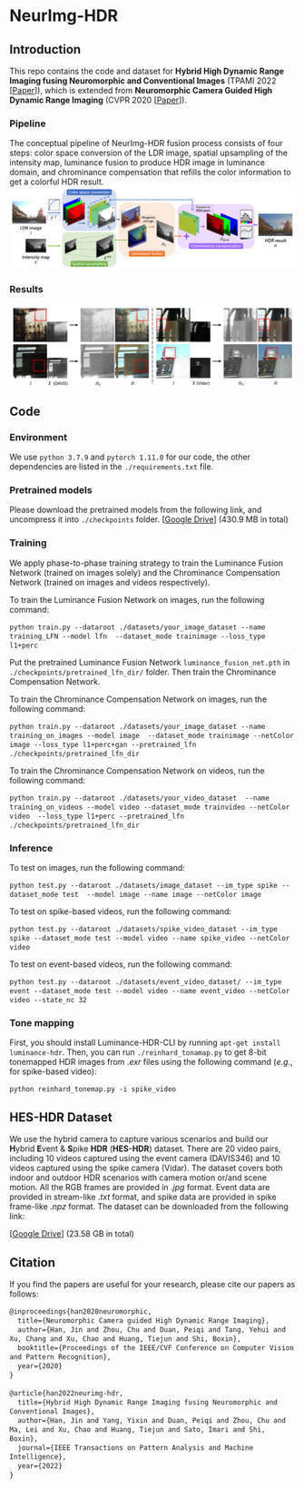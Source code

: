 # NeurImg-HDR
## Introduction

This repo contains the code and dataset for **Hybrid High Dynamic Range Imaging fusing Neuromorphic and Conventional Images** (TPAMI 2022 [[Paper](https://drive.google.com/file/d/1gfdc9axSIHO3OOIXL6yTCGljj1l54gqO/view?usp=sharing)]), which is extended from **Neuromorphic Camera Guided High Dynamic Range Imaging** (CVPR 2020 [[Paper](https://openaccess.thecvf.com/content_CVPR_2020/papers/Han_Neuromorphic_Camera_Guided_High_Dynamic_Range_Imaging_CVPR_2020_paper.pdf)]).


### Pipeline
The conceptual pipeline of NeurImg-HDR fusion process consists of four steps: color space conversion of the LDR image, spatial upsampling of the intensity map, luminance fusion to produce HDR image in luminance domain, and chrominance compensation that refills the color information to get a colorful HDR result.
![pipeline](imgs/pipeline.png)

### Results
![real_results](imgs/real_results.png)

## Code
### Environment

We use `python 3.7.9` and `pytorch 1.11.0` for our code, the other dependencies are listed in the `./requirements.txt` file.

### Pretrained models

Please download the pretrained models from the following link, and uncompress it into `./checkpoints` folder.
[[Google Drive](https://drive.google.com/file/d/1rexQxWZQ24fNa9I5btUSmvvsAm8VCXor/view?usp=share_link)] (430.9 MB in total)

### Training
We apply phase-to-phase training strategy to train the Luminance Fusion Network (trained on images solely) and the Chrominance Compensation Network (trained on images and videos respectively). 

To train the Luminance Fusion Network on images, run the following command:
```
python train.py --dataroot ./datasets/your_image_dataset --name training_LFN --model lfn  --dataset_mode trainimage --loss_type l1+perc
```
Put the pretrained Luminance Fusion Network `luminance_fusion_net.pth` in `./checkpoints/pretrained_lfn_dir/` folder. Then train the Chrominance Compensation Network.

To train the Chrominance Compensation Network on images, run the following command:
```
python train.py --dataroot ./datasets/your_image_dataset --name training_on_images --model image  --dataset_mode trainimage --netColor image --loss_type l1+perc+gan --pretrained_lfn ./checkpoints/pretrained_lfn_dir
```

To train the Chrominance Compensation Network on videos, run the following command:
```
python train.py --dataroot ./datasets/your_video_dataset  --name training_on_videos --model video --dataset_mode trainvideo --netColor video  --loss_type l1+perc --pretrained_lfn ./checkpoints/pretrained_lfn_dir
```

### Inference

To test on images, run the following command:
```
python test.py --dataroot ./datasets/image_dataset --im_type spike --dataset_mode test  --model image --name image --netColor image
```

To test on spike-based videos, run the following command:
```
python test.py --dataroot ./datasets/spike_video_dataset --im_type spike --dataset_mode test --model video --name spike_video --netColor video
```

To test on event-based videos, run the following command:
```
python test.py --dataroot ./datasets/event_video_dataset/ --im_type event --dataset_mode test --model video --name event_video --netColor video --state_nc 32
```


### Tone mapping

First, you should install Luminance-HDR-CLI by running `apt-get install luminance-hdr`.
Then, you can run `./reinhard_tonamap.py` to get 8-bit tonemapped HDR images from $.exr$ files using the following command ($e.g.$, for spike-based video):
```
python reinhard_tonemap.py -i spike_video
```


## HES-HDR Dataset
We use the hybrid camera to capture various scenarios and build our **H**ybrid **E**vent \& **S**pike **HDR** (**HES-HDR**) dataset. There are 20 video pairs, including 10 videos captured using the event camera (DAVIS346) and 10 videos captured using the spike camera (Vidar). The dataset covers both indoor and outdoor HDR scenarios with camera motion or/and scene motion. All the RGB frames are provided in $.jpg$ format. Event data are provided in stream-like $.txt$ format, and spike data are provided in spike frame-like $.npz$ format.
The dataset can be downloaded from the following link:

[[Google Drive](https://drive.google.com/file/d/1rAko_TSqdBs0Hg9XLZLISfGiMtsx_PrE/view?usp=share_link)] (23.58 GB in total)


## Citation
If you find the papers are useful for your research, please cite our papers as follows:

```
@inproceedings{han2020neuromorphic,
  title={Neuromorphic Camera guided High Dynamic Range Imaging},
  author={Han, Jin and Zhou, Chu and Duan, Peiqi and Tang, Yehui and Xu, Chang and Xu, Chao and Huang, Tiejun and Shi, Boxin},
  booktitle={Proceedings of the IEEE/CVF Conference on Computer Vision and Pattern Recognition},
  year={2020}
}

@article{han2022neurimg-hdr,
  title={Hybrid High Dynamic Range Imaging fusing Neuromorphic and Conventional Images},
  author={Han, Jin and Yang, Yixin and Duan, Peiqi and Zhou, Chu and Ma, Lei and Xu, Chao and Huang, Tiejun and Sato, Imari and Shi, Boxin},
  journal={IEEE Transactions on Pattern Analysis and Machine Intelligence},
  year={2022}
}
```
